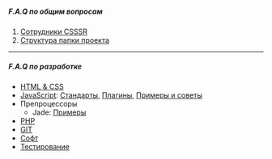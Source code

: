 ##### F.A.Q по общим вопросам

1. [Сотрудники CSSSR](https://github.com/CSSSR/presidium/wiki/)
2. [Структура папки проекта](https://github.com/CSSSR/presidium/wiki/Структура-папки-проекта)


***

##### F.A.Q по разработке
* [HTML & CSS](https://github.com/CSSSR/sputnik/wiki/html-&-css)
* [JavaScript](https://github.com/CSSSR/sputnik/wiki/js): [Стандарты](https://github.com/CSSSR/sputnik/wiki/JS-Code-Style), [Плагины](https://github.com/CSSSR/sputnik/wiki/JS-Plugins), [Примеры и советы](https://github.com/CSSSR/sputnik/wiki/Примеры-и-советы)
* Препроцессоры
  * Jade: [Примеры](https://github.com/CSSSR/sputnik/wiki/Jade:-Примеры)
* [PHP](https://github.com/CSSSR/sputnik/wiki/php)
* [GIT](https://github.com/CSSSR/sputnik/wiki/git)
* [Софт](https://github.com/CSSSR/sputnik/wiki/Софт)
* [Тестирование](https://github.com/CSSSR/sputnik/wiki/test)
